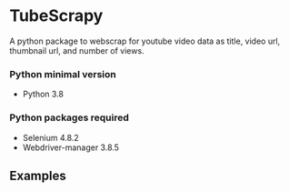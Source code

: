 # TubeScrapy
A python package to webscrap for youtube video data as title, video url, thumbnail url, and number of views.

### Python minimal version
- Python 3.8

### Python packages required
- Selenium 4.8.2
- Webdriver-manager 3.8.5

## Examples